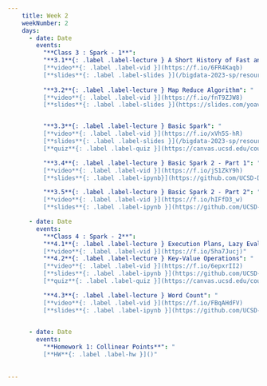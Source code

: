 ```yaml
---
    title: Week 2 
    weekNumber: 2
    days:
      - date: Date
        events:
          "**Class 3 : Spark - 1**": 
          "**3.1**{: .label .label-lecture } A Short History of Fast and Affordable Computing": "
          [**video**{: .label .label-vid }](https://f.io/6FR4Kaqb) 
          [**slides**{: .label .label-slides }](/bigdata-2023-sp/resources/ppts/class3/0.History.pptx)" 
          
          "**3.2**{: .label .label-lecture } Map Reduce Algorithm": "
          [**video**{: .label .label-vid }](https://f.io/fnT9ZJW8) 
          [**slides**{: .label .label-slides }](https://slides.com/yoavfreund/map-reduce-1)"


          "**3.3**{: .label .label-lecture } Basic Spark": "
          [**video**{: .label .label-vid }](https://f.io/xVh5S-hR) 
          [**slides**{: .label .label-slides }](/bigdata-2023-sp/resources/ppts/class3/2.SparkContextAndRDD.pptx)  
          [**quiz**{: .label .label-quiz }](https://canvas.ucsd.edu/courses/45123/quizzes/135417)"

          "**3.4**{: .label .label-lecture } Basic Spark 2 - Part 1": "
          [**video**{: .label .label-vid }](https://f.io/jS1ZkY9h) 
          [**slides**{: .label .label-ipynb}](https://github.com/UCSD-Data-Science/Public-CSE255-2022/blob/master/notebooks/Section1-Basics/1.BasicSpark/1.%20Spark%20Basics%201.ipynb)"

          "**3.5**{: .label .label-lecture } Basic Spark 2 - Part 2": "
          [**video**{: .label .label-vid }](https://f.io/hIFfD3_w) 
          [**slides**{: .label .label-ipynb }](https://github.com/UCSD-Data-Science/Public-CSE255-2022/blob/master/notebooks/Section1-Basics/1.BasicSpark/4%20Spark%20Basics%202.ipynb)"

      - date: Date
        events:
          "**Class 4 : Spark - 2**":
          "**4.1**{: .label .label-lecture } Execution Plans, Lazy Evaluation and Caching": "
          [**video**{: .label .label-vid }](https://f.io/5ha7Jucj)"
          "**4.2**{: .label .label-lecture } Key-Value Operations": "
          [**video**{: .label .label-vid }](https://f.io/6epxrII2) 
          [**slides**{: .label .label-ipynb }](https://github.com/UCSD-Data-Science/Public-CSE255-2022/blob/master/notebooks/Section1-Basics/1.BasicSpark/3.%20Execution%20plans%2C%20Lazy%20Evaluation%2C%20and%20caching.ipynb) 
          [**quiz**{: .label .label-quiz }](https://canvas.ucsd.edu/courses/45123/quizzes/135418)"

          "**4.3**{: .label .label-lecture } Word Count": "
          [**video**{: .label .label-vid }](https://f.io/FBqAHdFV) 
          [**slides**{: .label .label-ipynb }](https://github.com/UCSD-Data-Science/Public-CSE255-2022/blob/master/notebooks/Section1-Basics/1.BasicSpark/5.Word%20Count.ipynb)"
          

      - date: Date
        events:
          "**Homework 1: Collinear Points**": "
          [**HW**{: .label .label-hw }]()"
          
   
---
```


